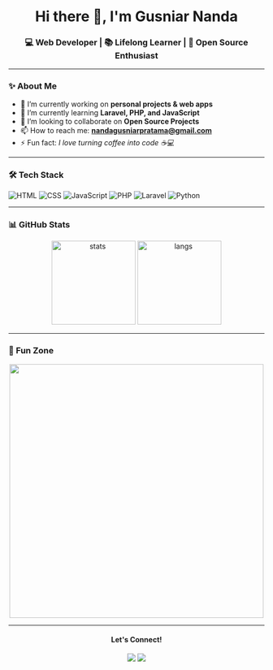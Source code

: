 <!-- Profil README -->

<h1 align="center">Hi there 👋, I'm Gusniar Nanda</h1>
<h3 align="center">💻 Web Developer | 📚 Lifelong Learner | 🚀 Open Source Enthusiast</h3>

---

### ✨ About Me
- 🔭 I’m currently working on **personal projects & web apps**
- 🌱 I’m currently learning **Laravel, PHP, and JavaScript**
- 👯 I’m looking to collaborate on **Open Source Projects**
- 📫 How to reach me: **nandagusniarpratama@gmail.com**  
- ⚡ Fun fact: *I love turning coffee into code ☕💻*

---

### 🛠 Tech Stack
![HTML](https://img.shields.io/badge/-HTML5-E34F26?style=flat-square&logo=html5&logoColor=white)
![CSS](https://img.shields.io/badge/-CSS3-1572B6?style=flat-square&logo=css3&logoColor=white)
![JavaScript](https://img.shields.io/badge/-JavaScript-F7DF1E?style=flat-square&logo=javascript&logoColor=black)
![PHP](https://img.shields.io/badge/-PHP-777BB4?style=flat-square&logo=php&logoColor=white)
![Laravel](https://img.shields.io/badge/-Laravel-FF2D20?style=flat-square&logo=laravel&logoColor=white)
![Python](https://img.shields.io/badge/-Python-3776AB?style=flat-square&logo=python&logoColor=white)

---

### 📊 GitHub Stats
<p align="center">
  <img src="https://github-readme-stats.vercel.app/api?username=USERNAME&show_icons=true&theme=tokyonight" alt="stats" height="165"/>
  <img src="https://github-readme-stats.vercel.app/api/top-langs/?username=USERNAME&layout=compact&theme=tokyonight" alt="langs" height="165"/>
</p>

---

### 🎯 Fun Zone
<p align="center">
  <img src="https://media.giphy.com/media/qgQUggAC3Pfv687qPC/giphy.gif" width="500"/>
</p>

---

<h4 align="center">Let's Connect!</h4>
<p align="center">
  <a href="https://linkedin.com/in/yourprofile"><img src="https://img.shields.io/badge/LinkedIn-blue?style=flat-square&logo=linkedin&logoColor=white" /></a>
  <a href="mailto:your.email@example.com"><img src="https://img.shields.io/badge/Email-red?style=flat-square&logo=gmail&logoColor=white" /></a>
</p>
